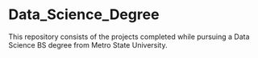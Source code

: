 # Data_Science_Degree
This repository consists of the projects completed while pursuing a Data Science BS degree from Metro State University. 
